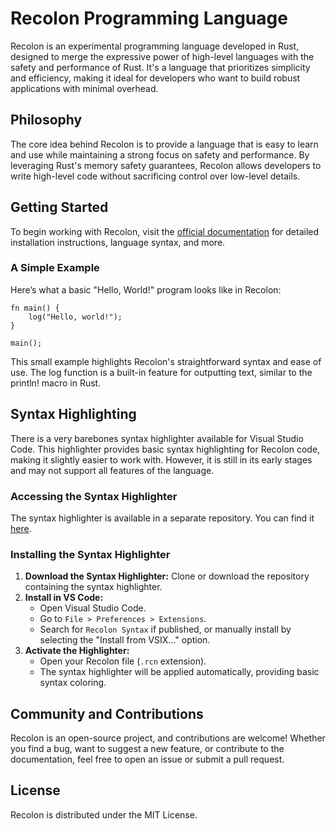 # Recolon Programming Language

Recolon is an experimental programming language developed in Rust, designed to merge the expressive power of high-level languages with the safety and performance of Rust. It's a language that prioritizes simplicity and efficiency, making it ideal for developers who want to build robust applications with minimal overhead.

## Philosophy

The core idea behind Recolon is to provide a language that is easy to learn and use while maintaining a strong focus on safety and performance. By leveraging Rust's memory safety guarantees, Recolon allows developers to write high-level code without sacrificing control over low-level details.

## Getting Started

To begin working with Recolon, visit the [official documentation](https://recolon-lang.org/) for detailed installation instructions, language syntax, and more.

### A Simple Example

Here’s what a basic "Hello, World!" program looks like in Recolon:

```recolon
fn main() {
    log("Hello, world!");
}

main();
```

This small example highlights Recolon's straightforward syntax and ease of use. The log function is a built-in feature for outputting text, similar to the println! macro in Rust.

## Syntax Highlighting

There is a very barebones syntax highlighter available for Visual Studio Code. This highlighter provides basic syntax highlighting for Recolon code, making it slightly easier to work with. However, it is still in its early stages and may not support all features of the language.

### Accessing the Syntax Highlighter

The syntax highlighter is available in a separate repository. You can find it [here](https://github.com/Breijen/recolon-highlights).

### Installing the Syntax Highlighter

1. **Download the Syntax Highlighter:** Clone or download the repository containing the syntax highlighter.
2. **Install in VS Code:**
    - Open Visual Studio Code.
    - Go to `File > Preferences > Extensions`.
    - Search for `Recolon Syntax` if published, or manually install by selecting the "Install from VSIX..." option.
3. **Activate the Highlighter:**
    - Open your Recolon file (`.rcn` extension).
    - The syntax highlighter will be applied automatically, providing basic syntax coloring.

## Community and Contributions

Recolon is an open-source project, and contributions are welcome! Whether you find a bug, want to suggest a new feature, or contribute to the documentation, feel free to open an issue or submit a pull request.

## License

Recolon is distributed under the MIT License.